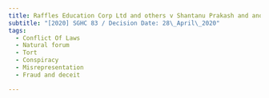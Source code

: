 ```yaml
---
title: Raffles Education Corp Ltd and others v Shantanu Prakash and another
subtitle: "[2020] SGHC 83 / Decision Date: 28\_April\_2020"
tags:
  - Conflict Of Laws
  - Natural forum
  - Tort
  - Conspiracy
  - Misrepresentation
  - Fraud and deceit

---
```

